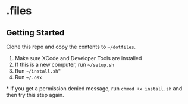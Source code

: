 .files
======

## Getting Started

Clone this repo and copy the contents to `~/dotfiles`.

1. Make sure XCode and Developer Tools are installed
2. If this is a new computer, run `~/setup.sh`
3. Run `~/install.sh`*
4. Run `~/.osx`

\* If you get a permission denied message, run `chmod +x install.sh` and then try this step again.
